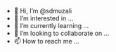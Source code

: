 - 👋 Hi, I’m @sdmuzali
- 👀 I’m interested in ...
- 🌱 I’m currently learning ...
- 💞️ I’m looking to collaborate on ...
- 📫 How to reach me ...

<!---
sdmuzali/sdmuzali is a ✨ special ✨ repository because its `README.md` (this file) appears on your GitHub profile.
You can click the Preview link to take a look at your changes.
--->
